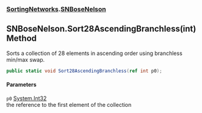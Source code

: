 ### [SortingNetworks](SortingNetworks.md 'SortingNetworks').[SNBoseNelson](SortingNetworks_SNBoseNelson.md 'SortingNetworks.SNBoseNelson')
## SNBoseNelson.Sort28AscendingBranchless(int) Method
Sorts a collection of 28 elements in ascending order using branchless min/max swap.  
```csharp
public static void Sort28AscendingBranchless(ref int p0);
```
#### Parameters
<a name='SortingNetworks_SNBoseNelson_Sort28AscendingBranchless(int)_p0'></a>
`p0` [System.Int32](https://docs.microsoft.com/en-us/dotnet/api/System.Int32 'System.Int32')  
the reference to the first element of the collection
  
